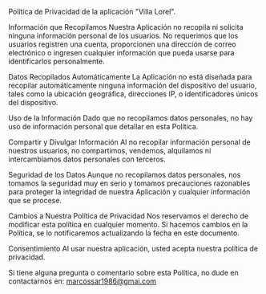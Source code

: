 Política de Privacidad de la aplicación "Villa Lorel".

Información que Recopilamos
Nuestra Aplicación no recopila ni solicita ninguna información personal de los usuarios. No requerimos que los usuarios registren una cuenta, proporcionen una dirección de correo electrónico o ingresen cualquier información que pueda usarse para identificarlos personalmente.

Datos Recopilados Automáticamente
La Aplicación no está diseñada para recopilar automáticamente ninguna información del dispositivo del usuario, tales como la ubicación geográfica, direcciones IP, o identificadores únicos del dispositivo.

Uso de la Información
Dado que no recopilamos datos personales, no hay uso de información personal que detallar en esta Política.

Compartir y Divulgar Información
Al no recopilar información personal de nuestros usuarios, no compartimos, vendemos, alquilamos ni intercambiamos datos personales con terceros.

Seguridad de los Datos
Aunque no recopilamos datos personales, nos tomamos la seguridad muy en serio y tomamos precauciones razonables para proteger la integridad de nuestra Aplicación y cualquier información que se procese.

Cambios a Nuestra Política de Privacidad
Nos reservamos el derecho de modificar esta política en cualquier momento. Si hacemos cambios en la Política, se lo notificaremos actualizando la fecha en este documento.

Consentimiento
Al usar nuestra aplicación, usted acepta nuestra política de privacidad.

Si tiene alguna pregunta o comentario sobre esta Política, no dude en contactarnos en: marcossar1986@gmai.com
